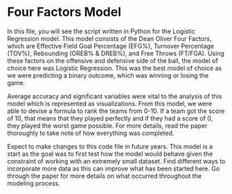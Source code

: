 # Four Factors Model

In this file, you will see the script written in Python for the Logistic Regression model. This model consists of the Dean Oliver Four Factors, which are Effective Field Goal Percentage (EFG%), Turnover Percentage (TOV%), Rebounding (OREB% & DREB%), and Free Throws (FT/FGA). Using these factors on the offensive and defensive side of the ball, the model of choice here was Logistic Regression. This was the best model of choice as we were predicting a binary outcome, which was winning or losing the game.

Average accuracy and significant variables were vital to the analysis of this model which is represented as visualizations. From this model, we were able to devise a formula to rank the teams from 0-10. If a team got the score of 10, that means that they played perfectly and if they had a score of 0, they played the worst game possible. For more details, read the paper thoroughly to take note of how everything was completed.

Expect to make changes to this code file in future years. This model is a start as the goal was to first test how the model would behave given the constraint of working with an extremely small dataset. Find different ways to incorporate more data as this can improve what has been started here. Go through the paper for more details on what occurred throughout the modeling process.
